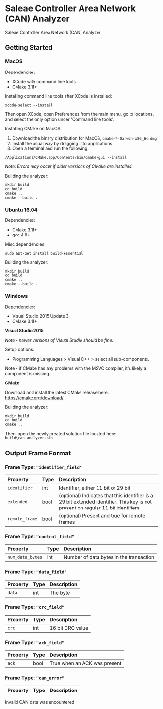 # Saleae Controller Area Network (CAN) Analyzer

Saleae Controller Area Network (CAN) Analyzer

## Getting Started

### MacOS

Dependencies:
- XCode with command line tools
- CMake 3.11+

Installing command line tools after XCode is installed:
```
xcode-select --install
```

Then open XCode, open Preferences from the main menu, go to locations, and select the only option under 'Command line tools'.

Installing CMake on MacOS:

1. Download the binary distribution for MacOS, `cmake-*-Darwin-x86_64.dmg`
2. Install the usual way by dragging into applications.
3. Open a terminal and run the following:
```
/Applications/CMake.app/Contents/bin/cmake-gui --install
```
*Note: Errors may occur if older versions of CMake are installed.*

Building the analyzer:
```
mkdir build
cd build
cmake ..
cmake --build .
```

### Ubuntu 16.04

Dependencies:
- CMake 3.11+
- gcc 4.8+

Misc dependencies:

```
sudo apt-get install build-essential
```

Building the analyzer:
```
mkdir build
cd build
cmake ..
cmake --build .
```

### Windows

Dependencies:
- Visual Studio 2015 Update 3
- CMake 3.11+

**Visual Studio 2015**

*Note - newer versions of Visual Studio should be fine.*

Setup options:
- Programming Languages > Visual C++ > select all sub-components.

Note - if CMake has any problems with the MSVC compiler, it's likely a component is missing.

**CMake**

Download and install the latest CMake release here.
https://cmake.org/download/

Building the analyzer:
```
mkdir build
cd build
cmake ..
```

Then, open the newly created solution file located here: `build\can_analyzer.sln`


## Output Frame Format
  
### Frame Type: `"identifier_field"`

| Property | Type | Description |
| :--- | :--- | :--- |
| `identifier` | int | Identifier, either 11 bit or 29 bit |
| `extended` | bool | (optional) Indicates that this identifier is a 29 bit extended identifier. This key is not present on regular 11 bit identifiers |
| `remote_frame` | bool | (optional) Present and true for remote frames |

### Frame Type: `"control_field"`

| Property | Type | Description |
| :--- | :--- | :--- |
| `num_data_bytes` | int | Number of data bytes in the transaction |

### Frame Type: `"data_field"`

| Property | Type | Description |
| :--- | :--- | :--- |
| `data` | int | The byte |

### Frame Type: `"crc_field"`

| Property | Type | Description |
| :--- | :--- | :--- |
| `crc` | int | 16 bit CRC value |

### Frame Type: `"ack_field"`

| Property | Type | Description |
| :--- | :--- | :--- |
| `ack` | bool | True when an ACK was present |

### Frame Type: `"can_error"`

| Property | Type | Description |
| :--- | :--- | :--- |


Invalid CAN data was encountered
